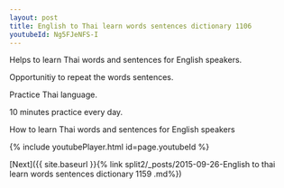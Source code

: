 ```yaml
---
layout: post
title: English to Thai learn words sentences dictionary 1106 
youtubeId: Ng5FJeNFS-I
---
```

 
 
Helps to learn Thai words and sentences for English speakers.

Opportunitiy to repeat the words sentences. 

Practice Thai language. 
 
10 minutes practice every day. 
 
How to learn Thai words and sentences for English speakers 
 
{% include youtubePlayer.html id=page.youtubeId %}
 
 
[Next]({{ site.baseurl }}{% link  split2/_posts/2015-09-26-English to thai learn words sentences dictionary 1159 .md%})
 
